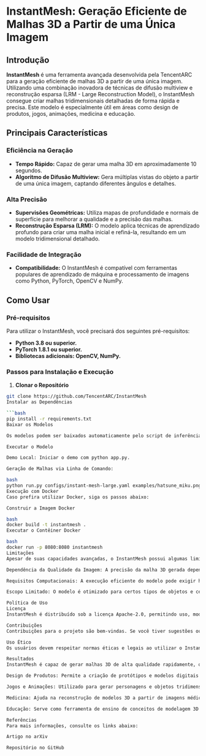 # InstantMesh: Geração Eficiente de Malhas 3D a Partir de uma Única Imagem

## Introdução
**InstantMesh** é uma ferramenta avançada desenvolvida pela TencentARC para a geração eficiente de malhas 3D a partir de uma única imagem. Utilizando uma combinação inovadora de técnicas de difusão multiview e reconstrução esparsa (LRM - Large Reconstruction Model), o InstantMesh consegue criar malhas tridimensionais detalhadas de forma rápida e precisa. Este modelo é especialmente útil em áreas como design de produtos, jogos, animações, medicina e educação.

## Principais Características
### Eficiência na Geração
- **Tempo Rápido:** Capaz de gerar uma malha 3D em aproximadamente 10 segundos.
- **Algoritmo de Difusão Multiview:** Gera múltiplas vistas do objeto a partir de uma única imagem, captando diferentes ângulos e detalhes.

### Alta Precisão
- **Supervisões Geométricas:** Utiliza mapas de profundidade e normais de superfície para melhorar a qualidade e a precisão das malhas.
- **Reconstrução Esparsa (LRM):** O modelo aplica técnicas de aprendizado profundo para criar uma malha inicial e refiná-la, resultando em um modelo tridimensional detalhado.

### Facilidade de Integração
- **Compatibilidade:** O InstantMesh é compatível com ferramentas populares de aprendizado de máquina e processamento de imagens como Python, PyTorch, OpenCV e NumPy.

## Como Usar

### Pré-requisitos
Para utilizar o InstantMesh, você precisará dos seguintes pré-requisitos:
- **Python 3.8 ou superior.**
- **PyTorch 1.8.1 ou superior.**
- **Bibliotecas adicionais: OpenCV, NumPy.**

### Passos para Instalação e Execução

1. **Clonar o Repositório**

```bash
git clone https://github.com/TencentARC/InstantMesh
Instalar as Dependências

```bash
pip install -r requirements.txt
Baixar os Modelos

Os modelos podem ser baixados automaticamente pelo script de inferência ou manualmente e colocados na pasta ckpts/.

Executar o Modelo

Demo Local: Iniciar o demo com python app.py.

Geração de Malhas via Linha de Comando:

bash
python run.py configs/instant-mesh-large.yaml examples/hatsune_miku.png --save_video
Execução com Docker
Caso prefira utilizar Docker, siga os passos abaixo:

Construir a Imagem Docker

bash
docker build -t instantmesh .
Executar o Contêiner Docker

bash
docker run -p 8080:8080 instantmesh
Limitações
Apesar de suas capacidades avançadas, o InstantMesh possui algumas limitações:

Dependência da Qualidade da Imagem: A precisão da malha 3D gerada depende fortemente da qualidade da imagem de entrada.

Requisitos Computacionais: A execução eficiente do modelo pode exigir hardware robusto, especialmente GPUs.

Escopo Limitado: O modelo é otimizado para certos tipos de objetos e cenários, podendo não fornecer resultados ideais para todas as aplicações.

Política de Uso
Licença
InstantMesh é distribuído sob a licença Apache-2.0, permitindo uso, modificação e distribuição dentro dos termos especificados.

Contribuições
Contribuições para o projeto são bem-vindas. Se você tiver sugestões ou melhorias, por favor, envie um pull request ou abra uma issue no GitHub.

Uso Ético
Os usuários devem respeitar normas éticas e legais ao utilizar o InstantMesh, especialmente no que diz respeito à privacidade e direitos autorais.

Resultados
InstantMesh é capaz de gerar malhas 3D de alta qualidade rapidamente, o que é demonstrado em várias aplicações:

Design de Produtos: Permite a criação de protótipos e modelos digitais a partir de imagens.

Jogos e Animações: Utilizado para gerar personagens e objetos tridimensionais.

Medicina: Ajuda na reconstrução de modelos 3D a partir de imagens médicas, auxiliando no planejamento cirúrgico.

Educação: Serve como ferramenta de ensino de conceitos de modelagem 3D e visualização.

Referências
Para mais informações, consulte os links abaixo:

Artigo no arXiv

Repositório no GitHub
